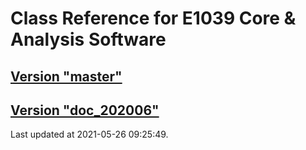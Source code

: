# Class Reference for E1039 Core & Analysis Software
## [Version "master"](master/)
## [Version "doc_202006"](doc_202006/)
Last updated at 2021-05-26 09:25:49.
